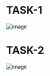 # TASK-1
![image](https://github.com/user-attachments/assets/e54e6b42-90ea-4a21-a386-8228f297aada)
# TASK-2
![image](https://github.com/user-attachments/assets/12ec2288-e3f2-447c-9f69-1e97124dfa09)

